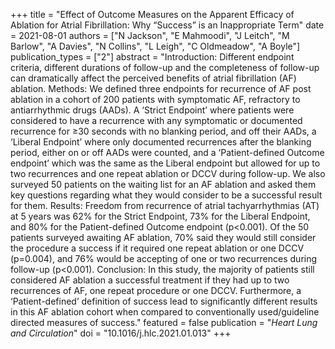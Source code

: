 +++
title = "Effect of Outcome Measures on the Apparent Efficacy of Ablation for Atrial Fibrillation: Why “Success” is an Inappropriate Term"
date = 2021-08-01
authors = ["N Jackson", "E Mahmoodi", "J Leitch", "M Barlow", "A Davies", "N Collins", "L Leigh", "C Oldmeadow", "A Boyle"]
publication_types = ["2"]
abstract = "Introduction: Different endpoint criteria, different durations of follow-up and the completeness of follow-up can dramatically affect the perceived benefits of atrial fibrillation (AF) ablation. Methods: We defined three endpoints for recurrence of AF post ablation in a cohort of 200 patients with symptomatic AF, refractory to antiarrhythmic drugs (AADs). A ‘Strict Endpoint’ where patients were considered to have a recurrence with any symptomatic or documented recurrence for ≥30 seconds with no blanking period, and off their AADs, a ‘Liberal Endpoint’ where only documented recurrences after the blanking period, either on or off AADs were counted, and a ‘Patient-defined Outcome endpoint’ which was the same as the Liberal endpoint but allowed for up to two recurrences and one repeat ablation or DCCV during follow-up. We also surveyed 50 patients on the waiting list for an AF ablation and asked them key questions regarding what they would consider to be a successful result for them. Results: Freedom from recurrence of atrial tachyarrhythmias (AT) at 5 years was 62% for the Strict Endpoint, 73% for the Liberal Endpoint, and 80% for the Patient-defined Outcome endpoint (p<0.001). Of the 50 patients surveyed awaiting AF ablation, 70% said they would still consider the procedure a success if it required one repeat ablation or one DCCV (p=0.004), and 76% would be accepting of one or two recurrences during follow-up (p<0.001). Conclusion: In this study, the majority of patients still considered AF ablation a successful treatment if they had up to two recurrences of AF, one repeat procedure or one DCCV. Furthermore, a ‘Patient-defined’ definition of success lead to significantly different results in this AF ablation cohort when compared to conventionally used/guideline directed measures of success."
featured = false
publication = "*Heart Lung and Circulation*"
doi = "10.1016/j.hlc.2021.01.013"
+++


